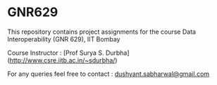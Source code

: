 # GNR629
This repository contains project assignments for the course Data Interoperability (GNR 629), IIT Bombay

Course Instructor : [Prof Surya S. Durbha] (http://www.csre.iitb.ac.in/~sdurbha/)

For any queries feel free to contact : dushyant.sabharwal@gmail.com
